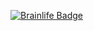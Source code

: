 [![Brainlife Badge](https://img.shields.io/badge/NSF_BCS-1636893-blue.svg)](https://dev1.soichi.us/api/warehouse/app/58c56d92e13a50849b258801/badge)
